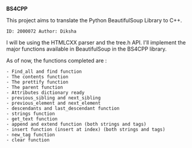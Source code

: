 **BS4CPP**

This project aims to translate the Python BeautifulSoup Library to C++. 

``ID: 2000072
Author: Diksha``

I will be using the HTMLCXX parser and the tree.h API. I'll implement the major functions available in BeautifulSoup in the BS4CPP library. 

As of now, the functions completed are :

    - Find_all and find function
    - The contents function
    - The prettify function
    - The parent function 
    - Attributes dictionary ready
    - previous_sibling and next_sibling 
    - previous_element and next_element
    - descendants and last_descendant function 
    - strings function
    - get_text function
    - append and extend function (both strings and tags)
    - insert function (insert at index) (both strings and tags)
    - new_tag function
    - clear function 
